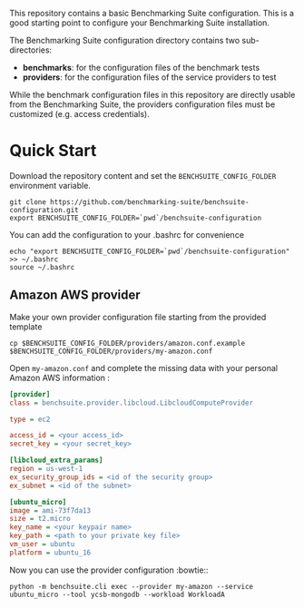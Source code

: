 This repository contains a basic Benchmarking Suite configuration. This is a good starting point to configure your Benchmarking Suite installation.

The Benchmarking Suite configuration directory contains two sub-directories:
- **benchmarks**: for the configuration files of the benchmark tests
- **providers**: for the configuration files of the service providers to test

While the benchmark configuration files in this repository are directly usable from the Benchmarking Suite, the providers configuration files must be customized (e.g. access credentials). 

# Quick Start
Download the repository content and set the `BENCHSUITE_CONFIG_FOLDER` environment variable.
~~~
git clone https://github.com/benchmarking-suite/benchsuite-configuration.git
export BENCHSUITE_CONFIG_FOLDER=`pwd`/benchsuite-configuration
~~~
You can add the configuration to your .bashrc for convenience 
~~~
echo "export BENCHSUITE_CONFIG_FOLDER=`pwd`/benchsuite-configuration" >> ~/.bashrc
source ~/.bashrc
~~~

## Amazon AWS provider

Make your own provider configuration file starting from the provided template
~~~
cp $BENCHSUITE_CONFIG_FOLDER/providers/amazon.conf.example $BENCHSUITE_CONFIG_FOLDER/providers/my-amazon.conf
~~~

Open `my-amazon.conf` and complete the missing data with your personal Amazon AWS information :
```ini
[provider]
class = benchsuite.provider.libcloud.LibcloudComputeProvider

type = ec2

access_id = <your access_id>
secret_key = <your secret_key>

[libcloud_extra_params]
region = us-west-1
ex_security_group_ids = <id of the security group>
ex_subnet = <id of the subnet>

[ubuntu_micro]
image = ami-73f7da13
size = t2.micro
key_name = <your keypair name>
key_path = <path to your private key file>
vm_user = ubuntu
platform = ubuntu_16
```

Now you can use the provider configuration :bowtie::
```commandline
python -m benchsuite.cli exec --provider my-amazon --service ubuntu_micro --tool ycsb-mongodb --workload WorkloadA
```
